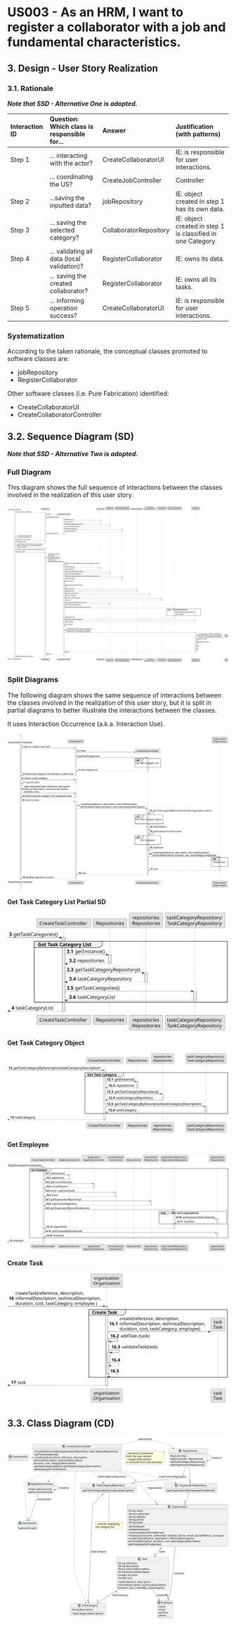 # US003 - As an HRM, I want to register a collaborator with a job and fundamental characteristics.

## 3. Design - User Story Realization 

### 3.1. Rationale

_**Note that SSD - Alternative One is adopted.**_

| Interaction ID | Question: Which class is responsible for...  | Answer                                    | Justification (with patterns)                                                                                 |
|:---------------|:---------------------------------------------|:------------------------------------------|:--------------------------------------------------------------------------------------------------------------|
| Step 1  		     | 	... interacting with the actor?             | CreateCollaboratorUI                      | IE: is responsible for user interactions.  |
| 			  		        | 	... coordinating the US?                    | CreateJobController                       | Controller                                                                                                    |
| Step 2  		     | 	...saving the inputted data?                | jobRepository                             | IE: object created in step 1 has its own data.                                                                |
| Step 3  		     | 	... saving the selected category?           | CollaboratorRepository                    | IE: object created in step 1 is classified in one Category.                                                   |
| Step 4  		     | 	... validating all data (local validation)? | RegisterCollaborator                      | IE: owns its data.                                                                                            | 
| 			  		        | 	... saving the created collaborator?        | RegisterCollaborator                      | IE: owns all its tasks.                                                                                       | 
| Step 5  		     | 	... informing operation success?            | CreateCollaboratorUI                      | IE: is responsible for user interactions.                                                                     | 

### Systematization ##

According to the taken rationale, the conceptual classes promoted to software classes are: 

* jobRepository
* RegisterCollaborator

Other software classes (i.e. Pure Fabrication) identified: 

* CreateCollaboratorUI  
* CreateCollaboratorController


## 3.2. Sequence Diagram (SD)

_**Note that SSD - Alternative Two is adopted.**_

### Full Diagram

This diagram shows the full sequence of interactions between the classes involved in the realization of this user story.

![Sequence Diagram - Full](svg/us003-sequence-diagram-full.svg)

### Split Diagrams

The following diagram shows the same sequence of interactions between the classes involved in the realization of this user story, but it is split in partial diagrams to better illustrate the interactions between the classes.

It uses Interaction Occurrence (a.k.a. Interaction Use).

![Sequence Diagram - split](svg/us003-sequence-diagram-split.svg)

**Get Task Category List Partial SD**

![Sequence Diagram - Partial - Get Task Category List](svg/us003-sequence-diagram-partial-get-task-category-list.svg)

**Get Task Category Object**

![Sequence Diagram - Partial - Get Task Category Object](svg/us003-sequence-diagram-partial-get-task-category.svg)

**Get Employee**

![Sequence Diagram - Partial - Get Employee](svg/us003-sequence-diagram-partial-get-employee.svg)

**Create Task**

![Sequence Diagram - Partial - Create Task](svg/us003-sequence-diagram-partial-create-task.svg)

## 3.3. Class Diagram (CD)

![Class Diagram](svg/us003-class-diagram.svg)